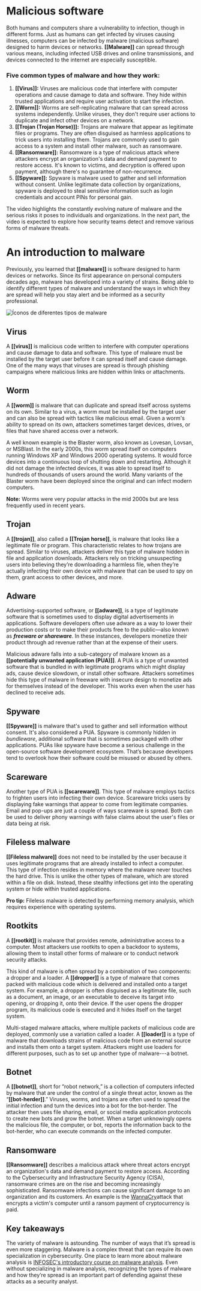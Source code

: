 # Malicious software

Both humans and computers share a vulnerability to infection, though in different forms. Just as humans can get infected by viruses causing illnesses, computers can be infected by malware (malicious software) designed to harm devices or networks. **[[Malware]]** can spread through various means, including infected USB drives and online transmissions, and devices connected to the internet are especially susceptible.

### Five common types of malware and how they work:

1. **[[Virus]]:** Viruses are malicious code that interfere with computer operations and cause damage to data and software. They hide within trusted applications and require user activation to start the infection.
2. **[[Worm]]:** Worms are self-replicating malware that can spread across systems independently. Unlike viruses, they don't require user actions to duplicate and infect other devices on a network.
3. **[[Trojan (Trojan Horse)]]:** Trojans are malware that appear as legitimate files or programs. They are often disguised as harmless applications to trick users into installing them. Trojans are commonly used to gain access to a system and install other malware, such as ransomware.
4. **[[Ransomware]]:** Ransomware is a type of malicious attack where attackers encrypt an organization's data and demand payment to restore access. It's known to victims, and decryption is offered upon payment, although there's no guarantee of non-recurrence.
5. **[[Spyware]]:** Spyware is malware used to gather and sell information without consent. Unlike legitimate data collection by organizations, spyware is deployed to steal sensitive information such as login credentials and account PINs for personal gain.

The video highlights the constantly evolving nature of malware and the serious risks it poses to individuals and organizations. In the next part, the video is expected to explore how security teams detect and remove various forms of malware threats.

# An introduction to malware

Previously, you learned that **[[malware]]** is software designed to harm devices or networks. Since its first appearance on personal computers decades ago, malware has developed into a variety of strains. Being able to identify different types of malware and understand the ways in which they are spread will help you stay alert and be informed as a security professional.

![Íconos de diferentes tipos de malware](https://d3c33hcgiwev3.cloudfront.net/imageAssetProxy.v1/TkFK-J6TRh2ue_1I7owsjQ_42fbeac348c047c082f0240d8c7070f1_QtRlX3WTGmWe68ofALbH8PpjiDXit8YBSmdZttfmkmLIytP_87FRHwRJVNY3AfaCoINg0cbCQDTYFtptgP6EXX6IE7-1NFeQ-I2bH3DsFVFi_-toyT0X44uQqo1NaESmwuxK-dNfP8-Dmyc8jh_9BBXx_mfKC-R4_cgLRgZ98JJ1L9dbxOW6l7Yhz55mTg?expiry=1697846400000&hmac=y-4t3hm59QNK10Vl1Rj89bT9QgTkfWSVTEYuLdI02MQ)

## Virus

A **[[virus]]** is malicious code written to interfere with computer operations and cause damage to data and software. This type of malware must be installed by the target user before it can spread itself and cause damage. One of the many ways that viruses are spread is through phishing campaigns where malicious links are hidden within links or attachments.

## Worm

A **[[worm]]** is malware that can duplicate and spread itself across systems on its own. Similar to a virus, a worm must be installed by the target user and can also be spread with tactics like malicious email. Given a worm's ability to spread on its own, attackers sometimes target devices, drives, or files that have shared access over a network.

A well known example is the Blaster worm, also known as Lovesan, Lovsan, or MSBlast. In the early 2000s, this worm spread itself on computers running Windows XP and Windows 2000 operating systems. It would force devices into a continuous loop of shutting down and restarting. Although it did not damage the infected devices, it was able to spread itself to hundreds of thousands of users around the world. Many variants of the Blaster worm have been deployed since the original and can infect modern computers.

**Note:** Worms were very popular attacks in the mid 2000s but are less frequently used in recent years.

## Trojan

A **[[trojan]]**, also called a **[[Trojan horse]]**, is malware that looks like a legitimate file or program. This characteristic relates to how trojans are spread. Similar to viruses, attackers deliver this type of malware hidden in file and application downloads. Attackers rely on tricking unsuspecting users into believing they’re downloading a harmless file, when they’re actually infecting their own device with malware that can be used to spy on them, grant access to other devices, and more.

## Adware

Advertising-supported software, or **[[adware]]**, is a type of legitimate software that is sometimes used to display digital advertisements in applications. Software developers often use adware as a way to lower their production costs or to make their products free to the public—also known as ***freeware or shareware***. In these instances, developers monetize their product through ad revenue rather than at the expense of their users.

Malicious adware falls into a sub-category of malware known as a **[[potentially unwanted application (PUA)]]**. A PUA is a type of unwanted software that is bundled in with legitimate programs which might display ads, cause device slowdown, or install other software. Attackers sometimes hide this type of malware in freeware with insecure design to monetize ads for themselves instead of the developer. This works even when the user has declined to receive ads.

## Spyware

**[[Spyware]]** is malware that's used to gather and sell information without consent. It's also considered a PUA. Spyware is commonly hidden in _bundleware_, additional software that is sometimes packaged with other applications. PUAs like spyware have become a serious challenge in the open-source software development ecosystem. That’s because developers tend to overlook how their software could be misused or abused by others.

## Scareware

Another type of PUA is **[[scareware]]**. This type of malware employs tactics to frighten users into infecting their own device. Scareware tricks users by displaying fake warnings that appear to come from legitimate companies. Email and pop-ups are just a couple of ways scareware is spread. Both can be used to deliver phony warnings with false claims about the user's files or data being at risk.

## Fileless malware

**[[Fileless malware]]** does not need to be installed by the user because it uses legitimate programs that are already installed to infect a computer. This type of infection resides in memory where the malware never touches the hard drive. This is unlike the other types of malware, which are stored within a file on disk. Instead, these stealthy infections get into the operating system or hide within trusted applications.

**Pro tip:** Fileless malware is detected by performing memory analysis, which requires experience with operating systems. 

## Rootkits

A **[[rootkit]]** is malware that provides remote, administrative access to a computer. Most attackers use rootkits to open a backdoor to systems, allowing them to install other forms of malware or to conduct network security attacks.

This kind of malware is often spread by a combination of two components: a dropper and a loader. A **[[dropper]]** is a type of malware that comes packed with malicious code which is delivered and installed onto a target system. For example, a dropper is often disguised as a legitimate file, such as a document, an image, or an executable to deceive its target into opening, or dropping it, onto their device. If the user opens the dropper program, its malicious code is executed and it hides itself on the target system.

Multi-staged malware attacks, where multiple packets of malicious code are deployed, commonly use a variation called a loader. A **[[loader]]** is a type of malware that downloads strains of malicious code from an external source and installs them onto a target system. Attackers might use loaders for different purposes, such as to set up another type of malware---a botnet.

## Botnet

A **[[botnet]]**, short for “robot network,” is a collection of computers infected by malware that are under the control of a single threat actor, known as the “**[[bot-herder]]**.” Viruses, worms, and trojans are often used to spread the initial infection and turn the devices into a bot for the bot-herder. The attacker then uses file sharing, email, or social media application protocols to create new bots and grow the botnet. When a target unknowingly opens the malicious file, the computer, or bot, reports the information back to the bot-herder, who can execute commands on the infected computer.

## Ransomware

**[[Ransomware]]** describes a malicious attack where threat actors encrypt an organization's data and demand payment to restore access. According to the Cybersecurity and Infrastructure Security Agency (CISA), ransomware crimes are on the rise and becoming increasingly sophisticated. Ransomware infections can cause significant damage to an organization and its customers. An example is the [WannaCry](https://en.wikipedia.org/wiki/WannaCry_ransomware_attack)attack that encrypts a victim's computer until a ransom payment of cryptocurrency is paid.

## Key takeaways

The variety of malware is astounding. The number of ways that it’s spread is even more staggering. Malware is a complex threat that can require its own specialization in cybersecurity. One place to learn more about malware analysis is [INFOSEC's introductory course on malware analysis](https://www.infosecinstitute.com/skills/courses/malware-analysis-introduction/). Even without specializing in malware analysis, recognizing the types of malware and how they’re spread is an important part of defending against these attacks as a security analyst.